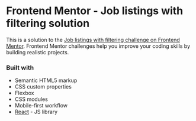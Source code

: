 # Frontend Mentor - Job listings with filtering solution

This is a solution to the [Job listings with filtering challenge on Frontend Mentor](https://www.frontendmentor.io/challenges/job-listings-with-filtering-ivstIPCt). Frontend Mentor challenges help you improve your coding skills by building realistic projects.

### Built with

- Semantic HTML5 markup
- CSS custom properties
- Flexbox
- CSS modules
- Mobile-first workflow
- [React](https://reactjs.org/) - JS library
